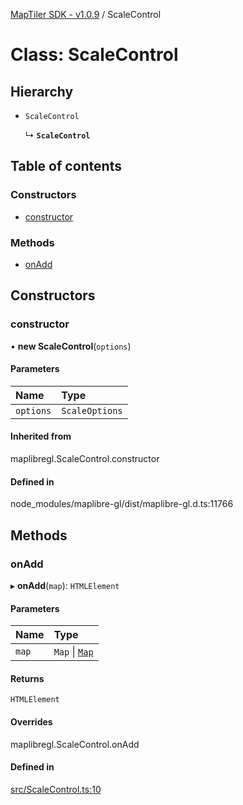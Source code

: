 [MapTiler SDK - v1.0.9](../README.md) / ScaleControl

# Class: ScaleControl

## Hierarchy

- `ScaleControl`

  ↳ **`ScaleControl`**

## Table of contents

### Constructors

- [constructor](ScaleControl.md#constructor)

### Methods

- [onAdd](ScaleControl.md#onadd)

## Constructors

### constructor

• **new ScaleControl**(`options`)

#### Parameters

| Name | Type |
| :------ | :------ |
| `options` | `ScaleOptions` |

#### Inherited from

maplibregl.ScaleControl.constructor

#### Defined in

node_modules/maplibre-gl/dist/maplibre-gl.d.ts:11766

## Methods

### onAdd

▸ **onAdd**(`map`): `HTMLElement`

#### Parameters

| Name | Type |
| :------ | :------ |
| `map` | `Map` \| [`Map`](Map.md) |

#### Returns

`HTMLElement`

#### Overrides

maplibregl.ScaleControl.onAdd

#### Defined in

[src/ScaleControl.ts:10](https://github.com/maptiler/maptiler-sdk-js/blob/e427428/src/ScaleControl.ts#L10)
